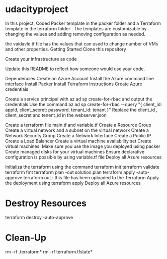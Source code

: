 # udacityproject


In this project, Coded Packer template in the packer folder and a Terraform template in the terraform folder . The templates are customizable by changing the values and adding removing configuration as needed. 

the vaidavle tf file has the values that can used to change number of VMs and other properties.
Getting Started
Clone this repository

Create your infrastructure as code

Update this README to reflect how someone would use your code.

Dependencies
Create an Azure Account
Install the Azure command line interface
Install Packer
Install Terraform
Instructions
Create Azure credentials

Create a service principal with az ad sp create-for-rbac and output the credentials
Use the command az ad sp create-for-rbac --query "{ client_id: appId, client_secret: password, tenant_id: tenant }"
Replace the client_id , client_secret and tenent_id in the webserver.json


Create a terraform file main.tf and variable.tf
Create a Resource Group
Create a virtual network and a subnet on the virtual network
Create a Network Security Group
Create a Network Interface
Create a Public IP
Create a Load Balancer
Create a virtual machine availability set
Create virtual machines. Make sure you use the image you deployed using packer
Create managed disks for your virtual machines
Ensure declarative configuration is possible by using variable.tf file
Deploy all Azure resources

Initializa the terraform using the command 
terraform init
terraform validate
terraform fmt
terraform plan -out solution.plan
terraform apply -auto-approve
terraform out : this file has been uploaded to the Terraform
Apply the deployment using terraform apply
Deploy all Azure resources

# Destroy Resources
terraform destroy -auto-approve

# Clean-Up
rm -rf .terraform*
rm -rf terraform.tfstate*
